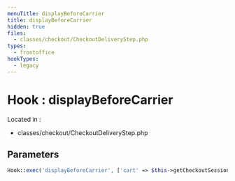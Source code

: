 ```yaml
---
menuTitle: displayBeforeCarrier
title: displayBeforeCarrier
hidden: true
files:
  - classes/checkout/CheckoutDeliveryStep.php
types:
  - frontoffice
hookTypes:
  - legacy
---
```


# Hook : displayBeforeCarrier

Located in :

  - classes/checkout/CheckoutDeliveryStep.php

## Parameters

```php
Hook::exec('displayBeforeCarrier', ['cart' => $this->getCheckoutSession()->getCart()]),
```